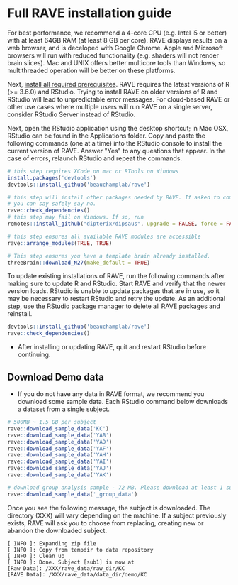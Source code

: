 # Full RAVE installation guide

For best performance, we recommend a 4-core CPU (e.g. Intel i5 or better) with at least 64GB RAM (at least 8 GB per core).
RAVE displays results on a web browser, and is deceloped with Google Chrome. Apple and Microsoft browsers will run with reduced functionality (e.g. shaders will not render brain slices). Mac and UNIX offers better multicore tools than Windows, so multithreaded operation will be better on these platforms.  

Next, [install all required prerequisites](./Installation.md).
RAVE requires the latest versions of R (>= 3.6.0) and RStudio. Trying to install RAVE on older versions of R and RStudio will lead to unpredictable error messages. For cloud-based RAVE or other use cases where multiple users will run RAVE on a single server, consider RStudio Server instead of RStudio.

Next, open the RStudio application using the desktop shortcut; in Mac OSX, RStudio can be found in the Applications folder. Copy and paste the following commands (one at a time) into the RStudio console to install the current version of RAVE. Answer "Yes" to any questions that appear. In the case of errors, relaunch RStudio and repeat the commands. 
```r
# this step requires XCode on mac or RTools on Windows
install.packages('devtools')
devtools::install_github('beauchamplab/rave')

# this step will install other packages needed by RAVE. If asked to compile packages from source, 
# you can say safely say no. 
rave::check_dependencies()
# this step may fail on Windows. If so, run 
remotes::install_github("dipterix/dipsaus", upgrade = FALSE, force = FALSE, quiet = FALSE)

# this step ensures all available RAVE modules are accessible
rave::arrange_modules(TRUE, TRUE)

# This step ensures you have a template brain already installed.
threeBrain::download_N27(make_default = TRUE)
```

To update existing installations of RAVE, run the following commands after making sure to update R and RStudio. Start RAVE and verify that the newer version loads. RStudio is unable to update packages that are in use, so it may be necessary to restart RStudio and retry the update. As an additional step, use the RStudio package manager to delete all RAVE packages and reinstall.

```r
devtools::install_github('beauchamplab/rave')
rave::check_dependencies()
```

* After installing or updating RAVE, quit and restart RStudio before continuing.

## Download Demo data 

* If you do not have any data in RAVE format, we recommend you download some sample data. Each RStudio command below downloads a dataset from a single subject.
```r
# 500MB ~ 1.5 GB per subject
rave::download_sample_data('KC')
rave::download_sample_data('YAB')
rave::download_sample_data('YAD')
rave::download_sample_data('YAF')
rave::download_sample_data('YAH')
rave::download_sample_data('YAI')
rave::download_sample_data('YAJ')
rave::download_sample_data('YAK')

# download group analysis sample - 72 MB. Please download at least 1 subject above.
rave::download_sample_data('_group_data')
```

Once you see the following message, the subject is downloaded. The directory (XXX) will vary depending on the machine. If a subject previously exists, RAVE will ask you to choose from replacing, creating new or abandon the downloaded subject. 

```
[ INFO ]: Expanding zip file
[ INFO ]: Copy from tempdir to data repository
[ INFO ]: Clean up
[ INFO ]: Done. Subject [sub1] is now at 
[Raw Data]: /XXX/rave_data/raw_dir/KC
[RAVE Data]: /XXX/rave_data/data_dir/demo/KC
```

